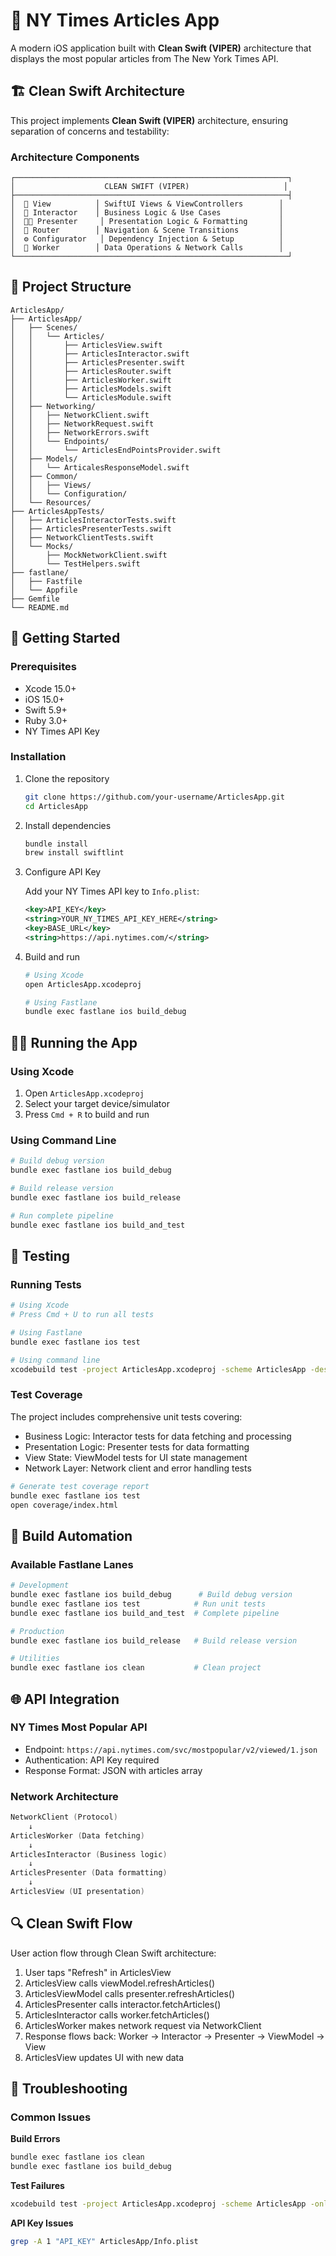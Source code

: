 # 📰 NY Times Articles App

A modern iOS application built with **Clean Swift (VIPER)** architecture that displays the most popular articles from The New York Times API.

## 🏗️ Clean Swift Architecture

This project implements **Clean Swift (VIPER)** architecture, ensuring separation of concerns and testability:

### Architecture Components

```
┌─────────────────────────────────────────────────────────────┐
│                    CLEAN SWIFT (VIPER)                     │
├─────────────────────────────────────────────────────────────┤
│  📱 View          │ SwiftUI Views & ViewControllers        │
│  🎯 Interactor    │ Business Logic & Use Cases             │
│  👨‍💼 Presenter     │ Presentation Logic & Formatting       │
│  🧭 Router        │ Navigation & Scene Transitions         │
│  ⚙️ Configurator   │ Dependency Injection & Setup          │
│  👷 Worker        │ Data Operations & Network Calls        │
└─────────────────────────────────────────────────────────────┘
```

## 📁 Project Structure

```
ArticlesApp/
├── ArticlesApp/
│   ├── Scenes/
│   │   └── Articles/
│   │       ├── ArticlesView.swift
│   │       ├── ArticlesInteractor.swift
│   │       ├── ArticlesPresenter.swift
│   │       ├── ArticlesRouter.swift
│   │       ├── ArticlesWorker.swift
│   │       ├── ArticlesModels.swift
│   │       └── ArticlesModule.swift
│   ├── Networking/
│   │   ├── NetworkClient.swift
│   │   ├── NetworkRequest.swift
│   │   ├── NetworkErrors.swift
│   │   └── Endpoints/
│   │       └── ArticlesEndPointsProvider.swift
│   ├── Models/
│   │   └── ArticalesResponseModel.swift
│   ├── Common/
│   │   ├── Views/
│   │   └── Configuration/
│   └── Resources/
├── ArticlesAppTests/
│   ├── ArticlesInteractorTests.swift
│   ├── ArticlesPresenterTests.swift
│   ├── NetworkClientTests.swift
│   └── Mocks/
│       ├── MockNetworkClient.swift
│       └── TestHelpers.swift
├── fastlane/
│   ├── Fastfile
│   └── Appfile
├── Gemfile
└── README.md
```

## 🚀 Getting Started

### Prerequisites

- Xcode 15.0+
- iOS 15.0+
- Swift 5.9+
- Ruby 3.0+
- NY Times API Key

### Installation

1. Clone the repository
   ```bash
   git clone https://github.com/your-username/ArticlesApp.git
   cd ArticlesApp
   ```

2. Install dependencies
   ```bash
   bundle install
   brew install swiftlint
   ```

3. Configure API Key
   
   Add your NY Times API key to `Info.plist`:
   ```xml
   <key>API_KEY</key>
   <string>YOUR_NY_TIMES_API_KEY_HERE</string>
   <key>BASE_URL</key>
   <string>https://api.nytimes.com/</string>
   ```

4. Build and run
   ```bash
   # Using Xcode
   open ArticlesApp.xcodeproj
   
   # Using Fastlane
   bundle exec fastlane ios build_debug
   ```

## 🏃‍♂️ Running the App

### Using Xcode
1. Open `ArticlesApp.xcodeproj`
2. Select your target device/simulator
3. Press `Cmd + R` to build and run

### Using Command Line
```bash
# Build debug version
bundle exec fastlane ios build_debug

# Build release version
bundle exec fastlane ios build_release

# Run complete pipeline
bundle exec fastlane ios build_and_test
```

## 🧪 Testing

### Running Tests

```bash
# Using Xcode
# Press Cmd + U to run all tests

# Using Fastlane
bundle exec fastlane ios test

# Using command line
xcodebuild test -project ArticlesApp.xcodeproj -scheme ArticlesApp -destination 'platform=iOS Simulator,name=iPhone 16 Pro'
```

### Test Coverage

The project includes comprehensive unit tests covering:

- Business Logic: Interactor tests for data fetching and processing
- Presentation Logic: Presenter tests for data formatting
- View State: ViewModel tests for UI state management
- Network Layer: Network client and error handling tests

```bash
# Generate test coverage report
bundle exec fastlane ios test
open coverage/index.html
```

## 🔧 Build Automation

### Available Fastlane Lanes

```bash
# Development
bundle exec fastlane ios build_debug      # Build debug version
bundle exec fastlane ios test            # Run unit tests
bundle exec fastlane ios build_and_test  # Complete pipeline

# Production
bundle exec fastlane ios build_release   # Build release version

# Utilities
bundle exec fastlane ios clean           # Clean project
```

## 🌐 API Integration

### NY Times Most Popular API

- Endpoint: `https://api.nytimes.com/svc/mostpopular/v2/viewed/1.json`
- Authentication: API Key required
- Response Format: JSON with articles array

### Network Architecture

```swift
NetworkClient (Protocol) 
    ↓
ArticlesWorker (Data fetching)
    ↓
ArticlesInteractor (Business logic)
    ↓
ArticlesPresenter (Data formatting)
    ↓
ArticlesView (UI presentation)
```


## 🔍 Clean Swift Flow

User action flow through Clean Swift architecture:

1. User taps "Refresh" in ArticlesView
2. ArticlesView calls viewModel.refreshArticles()
3. ArticlesViewModel calls presenter.refreshArticles()
4. ArticlesPresenter calls interactor.fetchArticles()
5. ArticlesInteractor calls worker.fetchArticles()
6. ArticlesWorker makes network request via NetworkClient
7. Response flows back: Worker → Interactor → Presenter → ViewModel → View
8. ArticlesView updates UI with new data

## 🐛 Troubleshooting

### Common Issues

**Build Errors**
```bash
bundle exec fastlane ios clean
bundle exec fastlane ios build_debug
```

**Test Failures**
```bash
xcodebuild test -project ArticlesApp.xcodeproj -scheme ArticlesApp -only-testing:ArticlesAppTests/ArticlesInteractorTests/testFetchArticles_Success
```

**API Key Issues**
```bash
grep -A 1 "API_KEY" ArticlesApp/Info.plist
```

